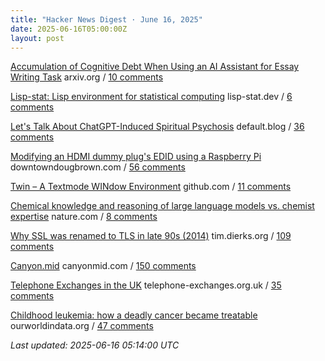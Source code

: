 ```yaml
---
title: "Hacker News Digest · June 16, 2025"
date: 2025-06-16T05:00:00Z
layout: post
---
```


[Accumulation of Cognitive Debt When Using an AI Assistant for Essay Writing Task](https://arxiv.org/abs/2506.08872)  arxiv.org / [10 comments](https://news.ycombinator.com/item?id=44286277)

[Lisp-stat: Lisp environment for statistical computing](https://lisp-stat.dev/about/)  lisp-stat.dev / [6 comments](https://news.ycombinator.com/item?id=44275679)

[Let's Talk About ChatGPT-Induced Spiritual Psychosis](https://default.blog/p/lets-talk-about-chatgpt-induced-spiritual)  default.blog / [36 comments](https://news.ycombinator.com/item?id=44285426)

[Modifying an HDMI dummy plug's EDID using a Raspberry Pi](https://www.downtowndougbrown.com/2025/06/modifying-an-hdmi-dummy-plugs-edid-using-a-raspberry-pi/)  downtowndougbrown.com / [56 comments](https://news.ycombinator.com/item?id=44282998)

[Twin – A Textmode WINdow Environment](https://github.com/cosmos72/twin)  github.com / [11 comments](https://news.ycombinator.com/item?id=44284657)

[Chemical knowledge and reasoning of large language models vs. chemist expertise](https://www.nature.com/articles/s41557-025-01815-x)  nature.com / [8 comments](https://news.ycombinator.com/item?id=44275471)

[Why SSL was renamed to TLS in late 90s (2014)](https://tim.dierks.org/2014/05/security-standards-and-name-changes-in.html)  tim.dierks.org / [109 comments](https://news.ycombinator.com/item?id=44282378)

[Canyon.mid](https://canyonmid.com/)  canyonmid.com / [150 comments](https://news.ycombinator.com/item?id=44282177)

[Telephone Exchanges in the UK](https://telephone-exchanges.org.uk/)  telephone-exchanges.org.uk / [35 comments](https://news.ycombinator.com/item?id=44284466)

[Childhood leukemia: how a deadly cancer became treatable](https://ourworldindata.org/childhood-leukemia-treatment-history)  ourworldindata.org / [47 comments](https://news.ycombinator.com/item?id=44282143)


_Last updated: 2025-06-16 05:14:00 UTC_
